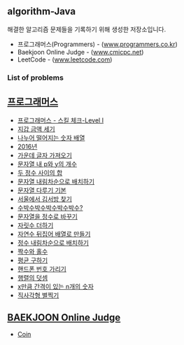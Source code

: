## algorithm-Java
해결한 알고리즘 문제들을 기록하기 위해 생성한 저장소입니다.

 * 프로그래머스(Programmers) - (www.programmers.co.kr)
 * Baekjoon Online Judge - (www.cmicpc.net)
 * LeetCode - (www.leetcode.com)

### List of problems
## [프로그래머스](https://programmers.co.kr/)
* [프로그래머스 - 스킬 체크-Level I](https://github.com/Frankle97/algorithm-Java/tree/master/algorithm-Java/src/main/java/programmers_check_level)
* [지갑 금액 세기](https://github.com/Frankle97/algorithm-java/tree/master/algorithm-Java/src/main/java/withdraw_my_wallet)
* [나누어 떨어지는 숫자 배열](https://github.com/Frankle97/algorithm-Java/tree/master/algorithm-Java/src/main/java/division_of_array)
* [2016년](https://github.com/Frankle97/algorithm-Java/tree/master/algorithm-Java/src/main/java/find_day_of_week)
* [가운데 글자 가져오기](https://github.com/Frankle97/algorithm-Java/blob/master/algorithm-Java/src/main/java/find_middle_word)
* [문자열 내 p와 y의 개수](https://github.com/Frankle97/algorithm-Java/tree/master/algorithm-Java/src/main/java/count_char_of_string)
* [두 정수 사이의 합](https://github.com/Frankle97/algorithm-java/tree/master/algorithm-Java/src/main/java/sum_between_of_two_integer)
* [문자열 내림차순으로 배치하기](https://github.com/Frankle97/algorithm-java/tree/master/algorithm-Java/src/main/java/string_sort_desc)
* [문자열 다루기 기본](https://github.com/Frankle97/algorithm-java/tree/master/algorithm-Java/src/main/java/basic_of_string)
* [서울에서 김서방 찾기](https://github.com/Frankle97/algorithm-java/tree/master/algorithm-Java/src/main/java/find_string_index)
* [수박수박수박수박수박수?](https://github.com/Frankle97/algorithm-java/tree/master/algorithm-Java/src/main/java/repeat_n_string)
* [문자열을 정수로 바꾸기](https://github.com/Frankle97/algorithm-java/tree/master/algorithm-Java/src/main/java/convert_string_to_number)
* [자릿수 더하기](https://github.com/Frankle97/algorithm-java/tree/master/algorithm-Java/src/main/java/digits_plus)
* [자연수 뒤집어 배열로 만들기](https://github.com/Frankle97/algorithm-java/tree/master/algorithm-Java/src/main/java/number_reverse_array)
* [정수 내림차순으로 배치하기](https://github.com/Frankle97/algorithm-java/tree/master/algorithm-Java/src/main/java/sort_number_desc)
* [짝수와 홀수](https://github.com/Frankle97/algorithm-java/tree/master/algorithm-Java/src/main/java/even_or_odd)
* [평균 구하기](https://github.com/Frankle97/algorithm-java/tree/master/algorithm-Java/src/main/java/calculate_avg)
* [핸드폰 번호 가리기](https://github.com/Frankle97/algorithm-java/tree/master/algorithm-Java/src/main/java/hide_phonenumber)
* [행렬의 덧셈](https://github.com/Frankle97/algorithm-java/tree/master/algorithm-Java/src/main/java/sum_of_matrix)
* [x만큼 간격이 있는 n개의 숫자](https://github.com/Frankle97/algorithm-java/tree/master/algorithm-Java/src/main/java/count_interval_number)
* [직사각형 별찍기](https://github.com/Frankle97/algorithm-java/tree/master/algorithm-Java/src/main/java/draw_rectangular_star)

## [BAEKJOON Online Judge](https://www.acmicpc.net/)
* [Coin](https://github.com/Frankle97/algorithm-java/tree/master/algorithm-Java/src/main/java/greedy_coin)
